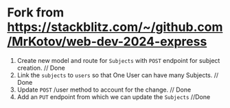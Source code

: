 # Fork from https://stackblitz.com/~/github.com/MrKotov/web-dev-2024-express

1. Create new model and route for `Subjects` with `POST` endpoint for subject creation. // Done
2. Link the `subjects` to `users` so that One User can have many Subjects. // Done
3. Update `POST` /user method to account for the change. // Done
4. Add an `PUT` endpoint from which we can update the `Subjects` //Done